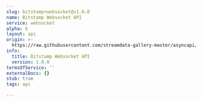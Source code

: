 ```yaml
---
slug: bitstamp+websocket@v1.0.0
name: Bitstamp Websocket API
service: websocket
alpha: b
layout: api
origin: >-
  https://raw.githubusercontent.com/streamdata-gallery-master/asyncapi/master/_listings/bitstamp/bitstamp-websocket-api-async.md
info:
  title: Bitstamp Websocket API
  version: 1.0.0
termsOfService: ''
externalDocs: {}
stub: true
tags: api

---
```

